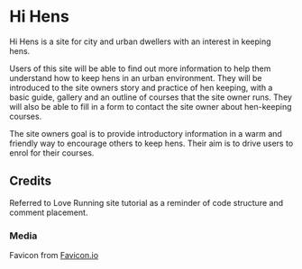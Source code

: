 # Hi Hens

Hi Hens is a site for city and urban dwellers with an interest in keeping hens.

Users of this site will be able to find out more information to help them understand how to keep hens in an urban environment. They will be introduced to the site owners story and practice of hen keeping, with a basic guide, gallery and an outline of courses that the site owner runs. They will also be able to fill in a form to contact the site owner about hen-keeping courses.

The site owners goal is to provide introductory information in a warm and friendly way to encourage others to keep hens. Their aim is to drive users to enrol for their courses.

## Credits

Referred to Love Running site tutorial as a reminder of code structure and comment placement.

### Media

Favicon from [Favicon.io](https://favicon.io/)